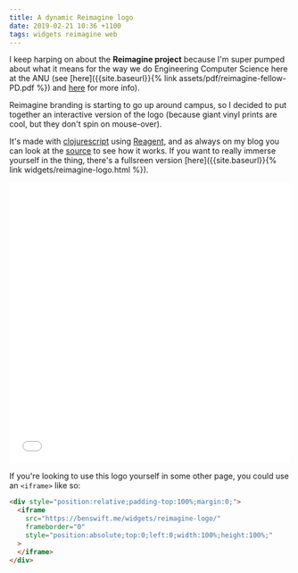 ```yaml
---
title: A dynamic Reimagine logo
date: 2019-02-21 10:36 +1100
tags: widgets reimagine web
---
```


I keep harping on about the **Reimagine project** because I'm super pumped
about what it means for the way we do Engineering Computer Science here at the
ANU (see [here]({{site.baseurl}}{% link assets/pdf/reimagine-fellow-PD.pdf %})
and [here](https://cecs.anu.edu.au/reimagine) for more info).

Reimagine branding is starting to go up around campus, so I decided to put
together an interactive version of the logo (because giant vinyl prints are
cool, but they don't spin on mouse-over).

It's made with [clojurescript](https://clojurescript.org) using
[Reagent](https://reagent-project.github.io), and as always on my blog you can
look at the
[source](https://github.com/benswift/benswift.github.io/blob/source/_cljs/reimagine_logo/src/reimagine_logo/core.cljs)
to see how it works. If you want to really immerse yourself in the thing,
there's a fullsreen version [here]({{site.baseurl}}{% link
widgets/reimagine-logo.html %}).

<div style="position:relative;padding-top:100%;margin:0;">
  <iframe src="{{site.baseurl}}{% link widgets/reimagine-logo.html %}"
          frameborder="0"
          style="position:absolute;top:0;left:0;width:100%;height:100%;">
  </iframe>
</div>

If you're looking to use this logo yourself in some other page, you could use an
`<iframe>` like so:

```html
<div style="position:relative;padding-top:100%;margin:0;">
  <iframe
    src="https://benswift.me/widgets/reimagine-logo/"
    frameborder="0"
    style="position:absolute;top:0;left:0;width:100%;height:100%;"
  >
  </iframe>
</div>
```
